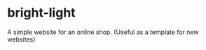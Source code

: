 bright-light
============

A simple website for an online shop. (Useful as a template for new websites)
